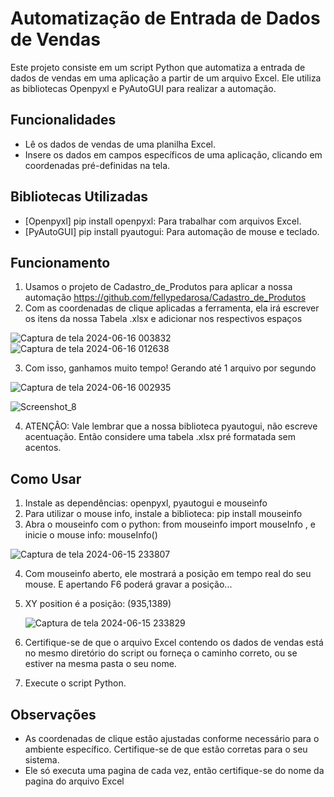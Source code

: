 # Automatização de Entrada de Dados de Vendas

Este projeto consiste em um script Python que automatiza a entrada de dados de vendas em uma aplicação a partir de um arquivo Excel. Ele utiliza as bibliotecas Openpyxl e PyAutoGUI para realizar a automação.

## Funcionalidades

- Lê os dados de vendas de uma planilha Excel.
- Insere os dados em campos específicos de uma aplicação, clicando em coordenadas pré-definidas na tela.

## Bibliotecas Utilizadas

- [Openpyxl] pip install openpyxl: Para trabalhar com arquivos Excel.
- [PyAutoGUI] pip install pyautogui: Para automação de mouse e teclado.

## Funcionamento
1. Usamos o projeto de Cadastro_de_Produtos para aplicar a nossa automação https://github.com/fellypedarosa/Cadastro_de_Produtos
2. Com as coordenadas de clique aplicadas a ferramenta, ela irá escrever os itens da nossa Tabela .xlsx e adicionar nos respectivos espaços
   
![Captura de tela 2024-06-16 003832](https://github.com/fellypedarosa/Automacao_de_Lan-amento/assets/171340743/e7ed8bc0-a72b-4938-a650-98a7a15597d7) ![Captura de tela 2024-06-16 012638](https://github.com/fellypedarosa/Automacao_de_Lan-amento/assets/171340743/3be71306-2a90-4962-8759-8928cbab2736)

3. Com isso, ganhamos muito tempo! Gerando até 1 arquivo por segundo
   
![Captura de tela 2024-06-16 002935](https://github.com/fellypedarosa/Automacao_de_Lan-amento/assets/171340743/b49bdd03-5c6a-4adf-b412-d2d277676676)

![Screenshot_8](https://github.com/fellypedarosa/Automacao_de_Lan-amento/assets/171340743/6397ef18-f0d0-4d2a-934a-27a4fc7dc7d6)

4. ATENÇÂO: Vale lembrar que a nossa biblioteca pyautogui, não escreve acentuação. Então considere uma tabela .xlsx pré formatada sem acentos.

## Como Usar

1. Instale as dependências: openpyxl, pyautogui e mouseinfo
2. Para utilizar o mouse info, instale a biblioteca: pip install mouseinfo
3. Abra o mouseinfo com o python: from mouseinfo import mouseInfo , e inicie o mouse info: mouseInfo()
   
![Captura de tela 2024-06-15 233807](https://github.com/fellypedarosa/Automacao_de_Lan-amento/assets/171340743/92dead8e-78eb-48db-bed8-eb7a8e71f376)

4. Com mouseinfo aberto, ele mostrará a posição em tempo real do seu mouse. E apertando F6 poderá gravar a posição...
5. XY position é a posição: (935,1389)
   
   ![Captura de tela 2024-06-15 233829](https://github.com/fellypedarosa/Automacao_de_Lan-amento/assets/171340743/6a3302fc-0eb1-41ab-807c-7937c85f0abf)

6. Certifique-se de que o arquivo Excel contendo os dados de vendas está no mesmo diretório do script ou forneça o caminho correto, ou se estiver na mesma pasta o seu nome.

7. Execute o script Python.

## Observações

- As coordenadas de clique estão ajustadas conforme necessário para o ambiente específico. Certifique-se de que estão corretas para o seu sistema.
- Ele só executa uma pagina de cada vez, então certifique-se do nome da pagina do arquivo Excel

